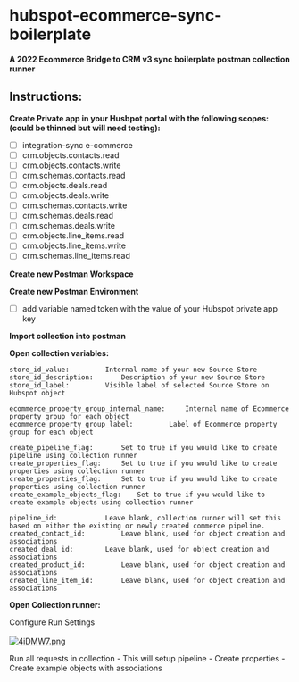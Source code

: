 

# hubspot-ecommerce-sync-boilerplate

**A 2022 Ecommerce Bridge to CRM v3 sync boilerplate postman collection runner**

## Instructions:
**Create Private app in your Husbpot portal with the following scopes: (could be thinned but will need testing):**

 - [ ] integration-sync e-commerce 
 - [ ] crm.objects.contacts.read
 - [ ] crm.objects.contacts.write 
 - [ ] crm.schemas.contacts.read
 - [ ] crm.objects.deals.read 
 - [ ] crm.objects.deals.write
 - [ ] crm.schemas.contacts.write 
 - [ ] crm.schemas.deals.read
 - [ ] crm.schemas.deals.write 
 - [ ] crm.objects.line_items.read
 - [ ] crm.objects.line_items.write 
 - [ ] crm.schemas.line_items.read

**Create new Postman Workspace**

**Create new Postman Environment**

 - [ ] add variable named token with the value of your Hubspot
       private app key

**Import collection into postman**

**Open collection variables:**

    store_id_value:  		Internal name of your new Source Store
    store_id_description:		Description of your new Source Store
    store_id_label:			Visible label of selected Source Store on Hubspot object

    ecommerce_property_group_internal_name: 	Internal name of Ecommerce property group for each object
    ecommerce_property_group_label: 		Label of Ecommerce property group for each object
    
    create_pipeline_flag:		Set to true if you would like to create pipeline using collection runner
    create_properties_flag: 	Set to true if you would like to create properties using collection runner
    create_properties_flag: 	Set to true if you would like to create properties using collection runner
    create_example_objects_flag: 	Set to true if you would like to create example objects using collection runner
    
    pipeline_id:			Leave blank, collection runner will set this based on either the existing or newly created commerce pipeline.
    created_contact_id: 		Leave blank, used for object creation and associations
    created_deal_id: 		Leave blank, used for object creation and associations
    created_product_id: 		Leave blank, used for object creation and associations
    created_line_item_id: 		Leave blank, used for object creation and associations
    

**Open Collection runner:**

Configure Run Settings<br/><br/>
[![4iDMW7.png](https://iili.io/4iDMW7.png)](https://freeimage.host/)<br/>

Run all requests in collection
	 - This will setup pipeline
	 - Create properties
	 - Create example objects with associations
